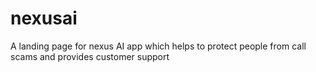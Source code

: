 # nexusai

A landing page for nexus AI app which helps to protect people from call scams and provides customer support

